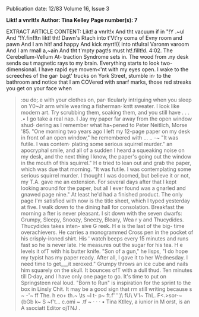 Publication date: 12/83
Volume 16, Issue 3

**Likt! a vnrlt!x**
**Author: Tina Kelley**
**Page number(s): 7**

EXTRACT ARTICLE CONTENT:
Likt! a vnrlt!x 
And tht vacuum if in "!Y .~ul 
And "!Y.finf!tn likt! tht! Dawn's 
Rtach into t'Vt'ry coma of 
Evny room and pawn 
And I am hit! and happy 
And kick myrt!({ into nt!ulral 
Varonm varoom 
And I am rmall a,~ain 
And tht t'mpty pagt!s must ht!.fillt!d. 
4:02. The Cerebellum-Vellum At-
traction Syndrome sets in. The wood 
from .ny desk sends ou t magnetic rays 
to my brain. Everything starts to look 
two-dimensional. I have rapid eye 
movem<'nt with my eyes open. 
I wake to the screeches of the gar· 
bagt' trucks on York Street, stumble in· 
to the bathroom and notice that I am 
COVered with snarf marks, those red 
streaks you get on your face when 
>:ou do;.e with your clothes on, par· 
tlcularly intriguing when you sleep on 
Y0~Jr arm while wearing a fisherman· 
kntt sweater. I look like modern art. 
Try scrubbing them, soaking them, 
and you still have . . . 
.• I go take a real nap. I Jay my paper 
far away from the open window shud· 
dering as I remember what ha~pened 
to Peter Neitlich, Morse '85. "One 
morning two years ago I left my 
12-page paper on my desk in front of 
an open window," he remembered with 
... 
.. 
-~ 
"It was futile. I was contem· 
plating some serious squirrel 
murder." 
an apocryphal smile, and all of a sudden 
I heard a squeaking noise on my 
desk, and the next thing I know, the 
paper's going out the window in the 
mouth of this squirrel." H e tried to 
lean out and grab the paper, which was 
due that morning. "It was futile. I was 
contemplating some serious squirrel 
murder. I thought I was doomed, but 
believe it or not, my T.A. gave me an 
extension. For several days after that I 
kept looking around for the paper, but 
all I ever found was a gnarled and 
gnawed page nine." 
At least he'd had a finished product. 
The only page I'm satisfied with now is 
the title sheet, which I typed yesterday 
at five. I walk down to the dining hall 
for consolation. 
Breakfast the morning a fter is never 
pleasant. I sit down with the seven 
dwarfs: Grumpy, Sleepy, Snoozy, 
Sneezy, 
Bleary, 
Wea r y 
and 
Thucydides. Thucydides takes inten-
sive G reek. H e is the last of the big-
time overachievers. 
He carries 
a 
monogrammed Cross pen 
in the 
pocket of his crisply-ironed shirt. His 
' 
watch beeps every 15 minutes and runs 
fast so he is never late. He measures 
out the sugar for his tea. H e levels it ofT 
with his butter knife. "Son of a gun," 
he lisps, "I do hope my typist has my 
paper ready. After all, I gave it to her 
Wednesday. I need time to get___it 
xeroxed." Grumpy throws an ice cube 
and nails him squarely on the skull. It 
bounces ofT with a dull thud. 
Ten minutes till D·day, and I have 
only one page to go. It's time to put on 
Springsteen real loud. "Born to Run" is 
inspiration for the sprint to the box in 
Linsly Chit. It may be a good sign that 
rm still writing because 
s ~ -'~ ff The. h eo+ 
th.~ \\ts ~l t- p~ ft.f' ' )\ 
fU\ V'l~ ThL. 
F<.>sor-~ {bGb k~ S 
~f't... c.omi ~ \.tf ~ 
· · · 
• 
Tina Ktlley, a iunior in M orst, is an 
A ssociatt Editor ojTNJ .